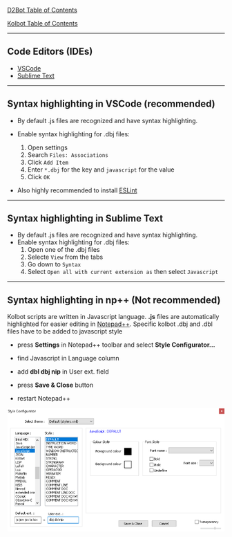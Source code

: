 [D2Bot Table of Contents](https://bhdocs.github.io/docs/category/d2bot)

[Kolbot Table of Contents](https://bhdocs.github.io/docs/category/kolbot)

---

## Code Editors (IDEs)

* [VSCode](https://code.visualstudio.com/)
* [Sublime Text](https://www.sublimetext.com/download)

---

## Syntax highlighting in VSCode (recommended)
 - By default .js files are recognized and have syntax highlighting.
 - Enable syntax highlighting for .dbj files:
   1) Open settings
   2) Search `Files: Associations`
   3) Click `Add Item`
   4) Enter `*.dbj` for the key and `javascript` for the value
   5) Click `OK`

  - Also highly recommended to install [ESLint](https://marketplace.visualstudio.com/items?itemName=dbaeumer.vscode-eslint)
---

## Syntax highlighting in Sublime Text
 - By default .js files are recognized and have syntax highlighting.
 - Enable syntax highlighting for .dbj files:
   1) Open one of the .dbj files
   2) Selecte `View` from the tabs
   3) Go down to `Syntax`
   4) Select `Open all with current extension as` then select `Javascript`
---

## Syntax highlighting in np++ (Not recommended)

Kolbot scripts are written in Javascript language. **.js** files are automatically highlighted for easier editing in [Notepad++](https://notepad-plus-plus.org/downloads/).
Specific kolbot .dbj and .dbl files have to be added to javascript style

* press **Settings** in Notepad++ toolbar and select **Style Configurator...**

* find Javascript in Language column

* add **dbl dbj nip** in User ext. field

* press **Save & Close** button

* restart Notepad++


![np++](img/kolbot-np++styleconfigurator.png)